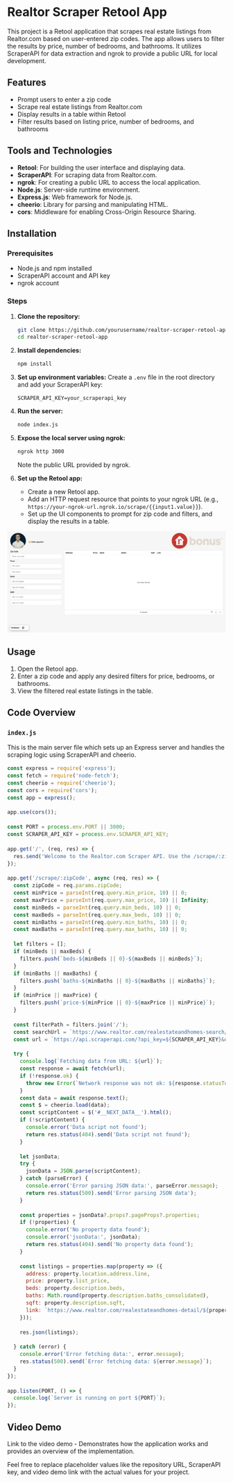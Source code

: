 # Realtor Scraper Retool App

This project is a Retool application that scrapes real estate listings from Realtor.com based on user-entered zip codes. The app allows users to filter the results by price, number of bedrooms, and bathrooms. It utilizes ScraperAPI for data extraction and ngrok to provide a public URL for local development.

## Features

- Prompt users to enter a zip code
- Scrape real estate listings from Realtor.com
- Display results in a table within Retool
- Filter results based on listing price, number of bedrooms, and bathrooms

## Tools and Technologies

- **Retool**: For building the user interface and displaying data.
- **ScraperAPI**: For scraping data from Realtor.com.
- **ngrok**: For creating a public URL to access the local application.
- **Node.js**: Server-side runtime environment.
- **Express.js**: Web framework for Node.js.
- **cheerio**: Library for parsing and manipulating HTML.
- **cors**: Middleware for enabling Cross-Origin Resource Sharing.

## Installation

### Prerequisites

- Node.js and npm installed
- ScraperAPI account and API key
- ngrok account

### Steps

1. **Clone the repository:**
    ```sh
    git clone https://github.com/yourusername/realtor-scraper-retool-app.git
    cd realtor-scraper-retool-app
    ```

2. **Install dependencies:**
    ```sh
    npm install
    ```

3. **Set up environment variables:**
    Create a `.env` file in the root directory and add your ScraperAPI key:
    ```env
    SCRAPER_API_KEY=your_scraperapi_key
    ```

4. **Run the server:**
    ```sh
    node index.js
    ```

5. **Expose the local server using ngrok:**
    ```sh
    ngrok http 3000
    ```
    Note the public URL provided by ngrok.

6. **Set up the Retool app:**
    - Create a new Retool app.
    - Add an HTTP request resource that points to your ngrok URL (e.g., `https://your-ngrok-url.ngrok.io/scrape/{{input1.value}}`).
    - Set up the UI components to prompt for zip code and filters, and display the results in a table.

![Retool App](https://github.com/agusvaldes/retool-real-estate-4-Bonus/blob/main/Img%20project/app_retool.png?raw=true)

## Usage

1. Open the Retool app.
2. Enter a zip code and apply any desired filters for price, bedrooms, or bathrooms.
3. View the filtered real estate listings in the table.

## Code Overview

### `index.js`
This is the main server file which sets up an Express server and handles the scraping logic using ScraperAPI and cheerio.

```javascript
const express = require('express');
const fetch = require('node-fetch');
const cheerio = require('cheerio');
const cors = require('cors');
const app = express();

app.use(cors());

const PORT = process.env.PORT || 3000;
const SCRAPER_API_KEY = process.env.SCRAPER_API_KEY;

app.get('/', (req, res) => {
  res.send('Welcome to the Realtor.com Scraper API. Use the /scrape/:zipCode endpoint.');
});

app.get('/scrape/:zipCode', async (req, res) => {
  const zipCode = req.params.zipCode;
  const minPrice = parseInt(req.query.min_price, 10) || 0;
  const maxPrice = parseInt(req.query.max_price, 10) || Infinity;
  const minBeds = parseInt(req.query.min_beds, 10) || 0;
  const maxBeds = parseInt(req.query.max_beds, 10) || 0;
  const minBaths = parseInt(req.query.min_baths, 10) || 0;
  const maxBaths = parseInt(req.query.max_baths, 10) || 0;

  let filters = [];
  if (minBeds || maxBeds) {
    filters.push(`beds-${minBeds || 0}-${maxBeds || minBeds}`);
  }
  if (minBaths || maxBaths) {
    filters.push(`baths-${minBaths || 0}-${maxBaths || minBaths}`);
  }
  if (minPrice || maxPrice) {
    filters.push(`price-${minPrice || 0}-${maxPrice || minPrice}`);
  }

  const filterPath = filters.join('/');
  const searchUrl = `https://www.realtor.com/realestateandhomes-search/${zipCode}/${filterPath}`;
  const url = `https://api.scraperapi.com/?api_key=${SCRAPER_API_KEY}&url=${encodeURIComponent(searchUrl)}`;

  try {
    console.log(`Fetching data from URL: ${url}`);
    const response = await fetch(url);
    if (!response.ok) {
      throw new Error(`Network response was not ok: ${response.statusText}`);
    }
    const data = await response.text();
    const $ = cheerio.load(data);
    const scriptContent = $('#__NEXT_DATA__').html();
    if (!scriptContent) {
      console.error('Data script not found');
      return res.status(404).send('Data script not found');
    }

    let jsonData;
    try {
      jsonData = JSON.parse(scriptContent);
    } catch (parseError) {
      console.error('Error parsing JSON data:', parseError.message);
      return res.status(500).send('Error parsing JSON data');
    }

    const properties = jsonData?.props?.pageProps?.properties;
    if (!properties) {
      console.error('No property data found');
      console.error('jsonData:', jsonData);
      return res.status(404).send('No property data found');
    }

    const listings = properties.map(property => ({
      address: property.location.address.line,
      price: property.list_price,
      beds: property.description.beds,
      baths: Math.round(property.description.baths_consolidated),
      sqft: property.description.sqft,
      link: `https://www.realtor.com/realestateandhomes-detail/${property.permalink}`
    }));

    res.json(listings);

  } catch (error) {
    console.error('Error fetching data:', error.message);
    res.status(500).send(`Error fetching data: ${error.message}`);
  }
});

app.listen(PORT, () => {
  console.log(`Server is running on port ${PORT}`);
});
```
## Video Demo
Link to the video demo - Demonstrates how the application works and provides an overview of the implementation.

Feel free to replace placeholder values like the repository URL, ScraperAPI key, and video demo link with the actual values for your project.
